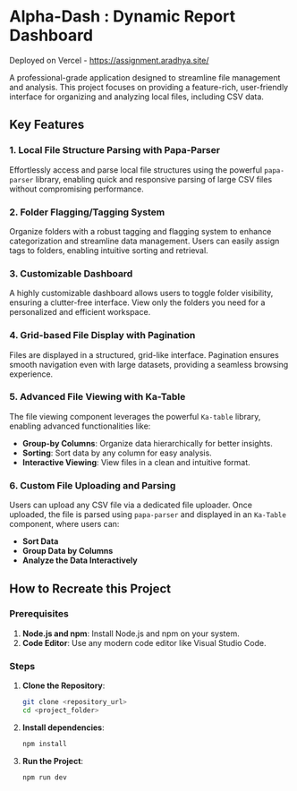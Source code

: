 # Alpha-Dash : Dynamic Report Dashboard  

Deployed on Vercel - https://assignment.aradhya.site/

A professional-grade application designed to streamline file management and analysis. This project focuses on providing a feature-rich, user-friendly interface for organizing and analyzing local files, including CSV data.  

## Key Features  

### 1. **Local File Structure Parsing with Papa-Parser**  
Effortlessly access and parse local file structures using the powerful `papa-parser` library, enabling quick and responsive parsing of large CSV files without compromising performance.  

### 2. **Folder Flagging/Tagging System**  
Organize folders with a robust tagging and flagging system to enhance categorization and streamline data management. Users can easily assign tags to folders, enabling intuitive sorting and retrieval.  

### 3. **Customizable Dashboard**  
A highly customizable dashboard allows users to toggle folder visibility, ensuring a clutter-free interface. View only the folders you need for a personalized and efficient workspace.  

### 4. **Grid-based File Display with Pagination**  
Files are displayed in a structured, grid-like interface. Pagination ensures smooth navigation even with large datasets, providing a seamless browsing experience.  

### 5. **Advanced File Viewing with Ka-Table**  
The file viewing component leverages the powerful `Ka-table` library, enabling advanced functionalities like:  
   - **Group-by Columns**: Organize data hierarchically for better insights.  
   - **Sorting**: Sort data by any column for easy analysis.  
   - **Interactive Viewing**: View files in a clean and intuitive format.  

### 6. **Custom File Uploading and Parsing**  
Users can upload any CSV file via a dedicated file uploader. Once uploaded, the file is parsed using `papa-parser` and displayed in an `Ka-Table` component, where users can:  
   - **Sort Data**  
   - **Group Data by Columns**  
   - **Analyze the Data Interactively**  

## How to Recreate this Project  

### Prerequisites  
1. **Node.js and npm**: Install Node.js and npm on your system.  
2. **Code Editor**: Use any modern code editor like Visual Studio Code.  

### Steps  
1. **Clone the Repository**:  
   ```bash  
   git clone <repository_url>  
   cd <project_folder>
1. **Install dependencies**:  
   ```bash  
   npm install   

1. **Run the Project**:  
   ```bash  
   npm run dev  
